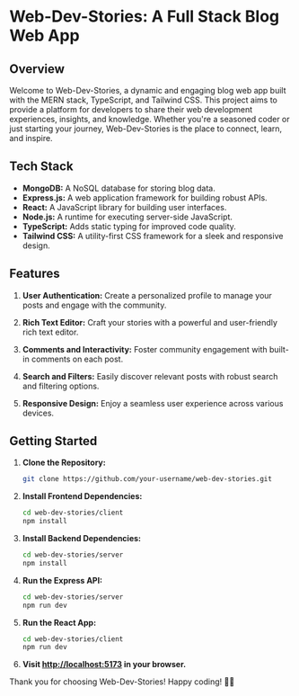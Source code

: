 # Web-Dev-Stories: A Full Stack Blog Web App

## Overview

Welcome to Web-Dev-Stories, a dynamic and engaging blog web app built with the MERN stack, TypeScript, and Tailwind CSS. This project aims to provide a platform for developers to share their web development experiences, insights, and knowledge. Whether you're a seasoned coder or just starting your journey, Web-Dev-Stories is the place to connect, learn, and inspire.

## Tech Stack

- **MongoDB:** A NoSQL database for storing blog data.
- **Express.js:** A web application framework for building robust APIs.
- **React:** A JavaScript library for building user interfaces.
- **Node.js:** A runtime for executing server-side JavaScript.
- **TypeScript:** Adds static typing for improved code quality.
- **Tailwind CSS:** A utility-first CSS framework for a sleek and responsive design.

## Features

1. **User Authentication:** Create a personalized profile to manage your posts and engage with the community.

2. **Rich Text Editor:** Craft your stories with a powerful and user-friendly rich text editor.

3. **Comments and Interactivity:** Foster community engagement with built-in comments on each post.

4. **Search and Filters:** Easily discover relevant posts with robust search and filtering options.

5. **Responsive Design:** Enjoy a seamless user experience across various devices.

## Getting Started

1. **Clone the Repository:**

   ```bash
   git clone https://github.com/your-username/web-dev-stories.git
   ```

2. **Install Frontend Dependencies:**

   ```bash
   cd web-dev-stories/client
   npm install
   ```

3. **Install Backend Dependencies:**

   ```bash
   cd web-dev-stories/server
   npm install
   ```

4. **Run the Express API:**

   ```bash
   cd web-dev-stories/server
   npm run dev
   ```

5. **Run the React App:**

   ```bash
   cd web-dev-stories/client
   npm run dev
   ```

6. **Visit [http://localhost:5173](http://localhost:5173) in your browser.**

Thank you for choosing Web-Dev-Stories! Happy coding! 🚀🌐
